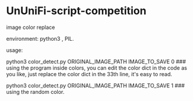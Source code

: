 # UnUniFi-script-competition
image color replace 

environment: python3 , PIL.

usage:

  python3 color_detect.py ORIGINAL_IMAGE_PATH IMAGE_TO_SAVE 0 ### using the program inside colors, you can edit the color dict in the code as you like, just replace the color dict in the 33th line, it's easy to read.
  
  python3 color_detect.py ORIGINAL_IMAGE_PATH IMAGE_TO_SAVE 1 ### using the random color.
